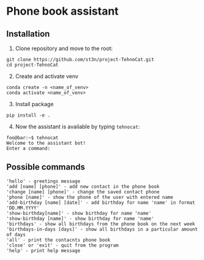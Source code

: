 # Phone book assistant
## Installation
1. Clone repository and move to the root:
```shell
git clone https://github.com/st3n/project-TehnoCat.git
cd project-TehnoCat
```
2. Create and activate venv
```shell
conda create -n <name_of_venv>
conda activate <name_of_venv>
```
3. Install package
```shell
pip install -e .
```
4. Now the assistant is available by typing `tehnocat`:
```shell
foo@bar:~$ tehnocat
Welcome to the assistant bot!
Enter a command: 
```

## Possible commands
```
'hello' - greetings message
'add [name] [phone]' - add new contact in the phone book
'change [name] [phone]' - change the saved contact phone
'phone [name]' - show the phone of the user with entered name
'add-birthday [name] [date]' - add birthday for name 'name' in format 'DD.MM.YYYY'
'show-birthday[name]' - show birthday for name 'name'
'show-birthday [name]' - show birthday for name 'name'
'birthdays' - show all birthdays from the phone book on the next week
'birthdays-in-days [days]' - show all birthdays in a particular amount of days
'all' - print the contacnts phone book
'close' or 'exit' - quit from the program
'help' - print help message

```
